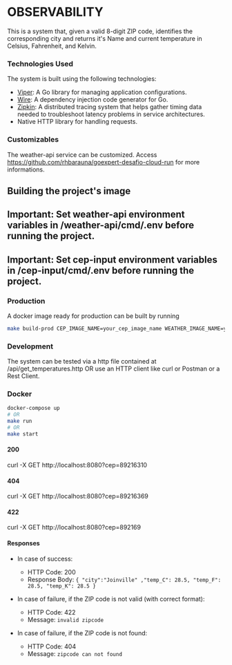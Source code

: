 # OBSERVABILITY

This is a system that, given a valid 8-digit ZIP code,
identifies the corresponding city and returns it's Name and current temperature in Celsius, Fahrenheit, and Kelvin.

### Technologies Used

The system is built using the following technologies:

- [Viper](https://github.com/spf13/viper): A Go library for managing application configurations.
- [Wire](https://github.com/google/wire): A dependency injection code generator for Go.
- [Zipkin](https://zipkin.io/): A distributed tracing system that helps gather timing data needed to troubleshoot latency problems in service architectures.
- Native HTTP library for handling requests.

### Customizables

The weather-api service can be customized.
Access https://github.com/rhbarauna/goexpert-desafio-cloud-run for more informations.

## Building the project's image

## **Important: Set weather-api environment variables in /weather-api/cmd/.env before running the project.**

## **Important: Set cep-input environment variables in /cep-input/cmd/.env before running the project.**

### Production

A docker image ready for production can be built by running

```bash
make build-prod CEP_IMAGE_NAME=your_cep_image_name WEATHER_IMAGE_NAME=your_weather_image # if empty. observability-cep-input-image:latest and observability-weather-api-image:latest will be the default values
```

### Development

The system can be tested via a http file contained at /api/get_temperatures.http
OR use an HTTP client like curl or Postman or a Rest Client.

### Docker

```bash
docker-compose up
# OR
make run
# OR
make start
```

#### 200

curl -X GET http://localhost:8080?cep=89216310

#### 404

curl -X GET http://localhost:8080?cep=89216369

#### 422

curl -X GET http://localhost:8080?cep=892169

#### Responses

- In case of success:

  - HTTP Code: 200
  - Response Body: `{ "city":"Joinville" ,"temp_C": 28.5, "temp_F": 28.5, "temp_K": 28.5 }`

- In case of failure, if the ZIP code is not valid (with correct format):

  - HTTP Code: 422
  - Message: `invalid zipcode`

- In case of failure, if the ZIP code is not found:
  - HTTP Code: 404
  - Message: `zipcode can not found`
